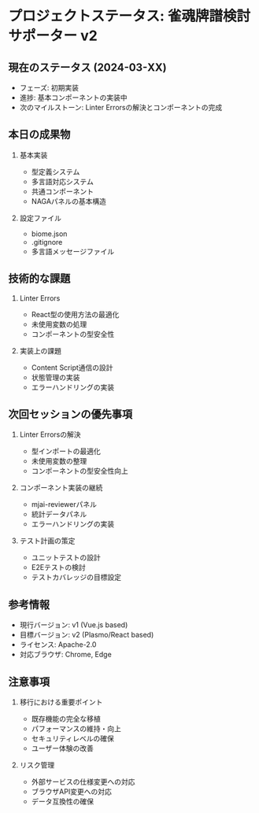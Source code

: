 # プロジェクトステータス: 雀魂牌譜検討サポーター v2

## 現在のステータス (2024-03-XX)

- フェーズ: 初期実装
- 進捗: 基本コンポーネントの実装中
- 次のマイルストーン: Linter Errorsの解決とコンポーネントの完成

## 本日の成果物

1. 基本実装
   - 型定義システム
   - 多言語対応システム
   - 共通コンポーネント
   - NAGAパネルの基本構造

2. 設定ファイル
   - biome.json
   - .gitignore
   - 多言語メッセージファイル

## 技術的な課題

1. Linter Errors
   - React型の使用方法の最適化
   - 未使用変数の処理
   - コンポーネントの型安全性

2. 実装上の課題
   - Content Script通信の設計
   - 状態管理の実装
   - エラーハンドリングの実装

## 次回セッションの優先事項

1. Linter Errorsの解決
   - 型インポートの最適化
   - 未使用変数の整理
   - コンポーネントの型安全性向上

2. コンポーネント実装の継続
   - mjai-reviewerパネル
   - 統計データパネル
   - エラーハンドリングの実装

3. テスト計画の策定
   - ユニットテストの設計
   - E2Eテストの検討
   - テストカバレッジの目標設定

## 参考情報

- 現行バージョン: v1 (Vue.js based)
- 目標バージョン: v2 (Plasmo/React based)
- ライセンス: Apache-2.0
- 対応ブラウザ: Chrome, Edge

## 注意事項

1. 移行における重要ポイント
   - 既存機能の完全な移植
   - パフォーマンスの維持・向上
   - セキュリティレベルの確保
   - ユーザー体験の改善

2. リスク管理
   - 外部サービスの仕様変更への対応
   - ブラウザAPI変更への対応
   - データ互換性の確保
